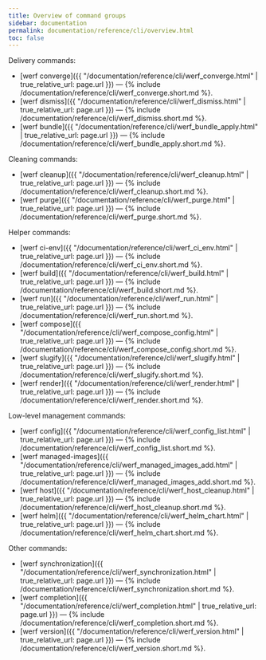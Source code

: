 ```yaml
---
title: Overview of command groups
sidebar: documentation
permalink: documentation/reference/cli/overview.html
toc: false
---
```


Delivery commands:
 - [werf converge]({{ "/documentation/reference/cli/werf_converge.html" | true_relative_url: page.url }}) — {% include /documentation/reference/cli/werf_converge.short.md %}.
 - [werf dismiss]({{ "/documentation/reference/cli/werf_dismiss.html" | true_relative_url: page.url }}) — {% include /documentation/reference/cli/werf_dismiss.short.md %}.
 - [werf bundle]({{ "/documentation/reference/cli/werf_bundle_apply.html" | true_relative_url: page.url }}) — {% include /documentation/reference/cli/werf_bundle_apply.short.md %}.

Cleaning commands:
 - [werf cleanup]({{ "/documentation/reference/cli/werf_cleanup.html" | true_relative_url: page.url }}) — {% include /documentation/reference/cli/werf_cleanup.short.md %}.
 - [werf purge]({{ "/documentation/reference/cli/werf_purge.html" | true_relative_url: page.url }}) — {% include /documentation/reference/cli/werf_purge.short.md %}.

Helper commands:
 - [werf ci-env]({{ "/documentation/reference/cli/werf_ci_env.html" | true_relative_url: page.url }}) — {% include /documentation/reference/cli/werf_ci_env.short.md %}.
 - [werf build]({{ "/documentation/reference/cli/werf_build.html" | true_relative_url: page.url }}) — {% include /documentation/reference/cli/werf_build.short.md %}.
 - [werf run]({{ "/documentation/reference/cli/werf_run.html" | true_relative_url: page.url }}) — {% include /documentation/reference/cli/werf_run.short.md %}.
 - [werf compose]({{ "/documentation/reference/cli/werf_compose_config.html" | true_relative_url: page.url }}) — {% include /documentation/reference/cli/werf_compose_config.short.md %}.
 - [werf slugify]({{ "/documentation/reference/cli/werf_slugify.html" | true_relative_url: page.url }}) — {% include /documentation/reference/cli/werf_slugify.short.md %}.
 - [werf render]({{ "/documentation/reference/cli/werf_render.html" | true_relative_url: page.url }}) — {% include /documentation/reference/cli/werf_render.short.md %}.

Low-level management commands:
 - [werf config]({{ "/documentation/reference/cli/werf_config_list.html" | true_relative_url: page.url }}) — {% include /documentation/reference/cli/werf_config_list.short.md %}.
 - [werf managed-images]({{ "/documentation/reference/cli/werf_managed_images_add.html" | true_relative_url: page.url }}) — {% include /documentation/reference/cli/werf_managed_images_add.short.md %}.
 - [werf host]({{ "/documentation/reference/cli/werf_host_cleanup.html" | true_relative_url: page.url }}) — {% include /documentation/reference/cli/werf_host_cleanup.short.md %}.
 - [werf helm]({{ "/documentation/reference/cli/werf_helm_chart.html" | true_relative_url: page.url }}) — {% include /documentation/reference/cli/werf_helm_chart.short.md %}.

Other commands:
 - [werf synchronization]({{ "/documentation/reference/cli/werf_synchronization.html" | true_relative_url: page.url }}) — {% include /documentation/reference/cli/werf_synchronization.short.md %}.
 - [werf completion]({{ "/documentation/reference/cli/werf_completion.html" | true_relative_url: page.url }}) — {% include /documentation/reference/cli/werf_completion.short.md %}.
 - [werf version]({{ "/documentation/reference/cli/werf_version.html" | true_relative_url: page.url }}) — {% include /documentation/reference/cli/werf_version.short.md %}.
